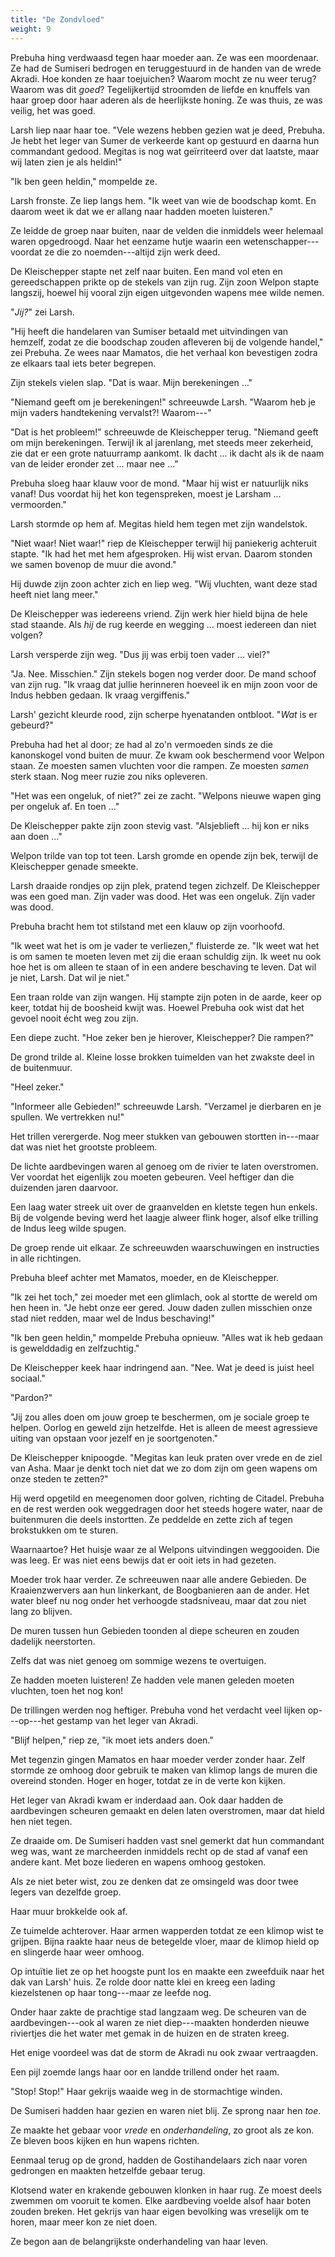 ```yaml
---
title: "De Zondvloed"
weight: 9
---
```


Prebuha hing verdwaasd tegen haar moeder aan. Ze was een moordenaar. Ze had de Sumiseri bedrogen en teruggestuurd in de handen van de wrede Akradi. Hoe konden ze haar toejuichen? Waarom mocht ze nu weer terug? Waarom was dit _goed_? Tegelijkertijd stroomden de liefde en knuffels van haar groep door haar aderen als de heerlijkste honing. Ze was thuis, ze was veilig, het was goed.

Larsh liep naar haar toe. "Vele wezens hebben gezien wat je deed, Prebuha. Je hebt het leger van Sumer de verkeerde kant op gestuurd en daarna hun commandant gedood. Megitas is nog wat geïrriteerd over dat laatste, maar wij laten zien je als heldin!"

"Ik ben geen heldin," mompelde ze.

Larsh fronste. Ze liep langs hem. "Ik weet van wie de boodschap komt. En daarom weet ik dat we er allang naar hadden moeten luisteren."

Ze leidde de groep naar buiten, naar de velden die inmiddels weer helemaal waren opgedroogd. Naar het eenzame hutje waarin een wetenschapper---voordat ze die zo noemden---altijd zijn werk deed. 

De Kleischepper stapte net zelf naar buiten. Een mand vol eten en gereedschappen prikte op de stekels van zijn rug. Zijn zoon Welpon stapte langszij, hoewel hij vooral zijn eigen uitgevonden wapens mee wilde nemen.

"_Jij?_" zei Larsh.

"Hij heeft die handelaren van Sumiser betaald met uitvindingen van hemzelf, zodat ze die boodschap zouden afleveren bij de volgende handel," zei Prebuha. Ze wees naar Mamatos, die het verhaal kon bevestigen zodra ze elkaars taal iets beter begrepen.

Zijn stekels vielen slap. "Dat is waar. Mijn berekeningen ..."

"Niemand geeft om je berekeningen!" schreeuwde Larsh. "Waarom heb je mijn vaders handtekening vervalst?! Waarom---"

"Dat is het probleem!" schreeuwde de Kleischepper terug. "Niemand geeft om mijn berekeningen. Terwijl ik al jarenlang, met steeds meer zekerheid, zie dat er een grote natuurramp aankomt. Ik dacht ... ik dacht als ik de naam van de leider eronder zet ... maar nee ..."

Prebuha sloeg haar klauw voor de mond. "Maar hij wist er natuurlijk niks vanaf! Dus voordat hij het kon tegenspreken, moest je Larsham ... vermoorden."

Larsh stormde op hem af. Megitas hield hem tegen met zijn wandelstok.

"Niet waar! Niet waar!" riep de Kleischepper terwijl hij paniekerig achteruit stapte. "Ik had het met hem afgesproken. Hij wist ervan. Daarom stonden we samen bovenop de muur die avond."

Hij duwde zijn zoon achter zich en liep weg. "Wij vluchten, want deze stad heeft niet lang meer."

De Kleischepper was iedereens vriend. Zijn werk hier hield bijna de hele stad staande. Als _hij_ de rug keerde en wegging ... moest iedereen dan niet volgen?

Larsh versperde zijn weg. "Dus jij was erbij toen vader ... viel?"

"Ja. Nee. Misschien." Zijn stekels bogen nog verder door. De mand schoof van zijn rug. "Ik vraag dat jullie herinneren hoeveel ik en mijn zoon voor de Indus hebben gedaan. Ik vraag vergiffenis."

Larsh' gezicht kleurde rood, zijn scherpe hyenatanden ontbloot. "_Wat_ is er gebeurd?"

Prebuha had het al door; ze had al zo'n vermoeden sinds ze die kanonskogel vond buiten de muur. Ze kwam ook beschermend voor Welpon staan. Ze moesten samen vluchten voor die rampen. Ze moesten _samen_ sterk staan. Nog meer ruzie zou niks opleveren.

"Het was een ongeluk, of niet?" zei ze zacht. "Welpons nieuwe wapen ging per ongeluk af. En toen ..."

De Kleischepper pakte zijn zoon stevig vast. "Alsjeblieft ... hij kon er niks aan doen ..."

Welpon trilde van top tot teen. Larsh gromde en opende zijn bek, terwijl de Kleischepper genade smeekte.

Larsh draaide rondjes op zijn plek, pratend tegen zichzelf. De Kleischepper was een goed man. Zijn vader was dood. Het was een ongeluk. Zijn vader was dood.

Prebuha bracht hem tot stilstand met een klauw op zijn voorhoofd. 

"Ik weet wat het is om je vader te verliezen," fluisterde ze. "Ik weet wat het is om samen te moeten leven met zij die eraan schuldig zijn. Ik weet nu ook hoe het is om alleen te staan of in een andere beschaving te leven. Dat wil je niet, Larsh. Dat wil je niet."

Een traan rolde van zijn wangen. Hij stampte zijn poten in de aarde, keer op keer, totdat hij de boosheid kwijt was. Hoewel Prebuha ook wist dat het gevoel nooit écht weg zou zijn.

Een diepe zucht. "Hoe zeker ben je hierover, Kleischepper? Die rampen?"

De grond trilde al. Kleine losse brokken tuimelden van het zwakste deel in de buitenmuur.

"Heel zeker."

"Informeer alle Gebieden!" schreeuwde Larsh. "Verzamel je dierbaren en je spullen. We vertrekken nu!"

Het trillen verergerde. Nog meer stukken van gebouwen stortten in---maar dat was niet het grootste probleem.

De lichte aardbevingen waren al genoeg om de rivier te laten overstromen. Ver voordat het eigenlijk zou moeten gebeuren. Veel heftiger dan die duizenden jaren daarvoor.

Een laag water streek uit over de graanvelden en kletste tegen hun enkels. Bij de volgende beving werd het laagje alweer flink hoger, alsof elke trilling de Indus leeg wilde spugen.

De groep rende uit elkaar. Ze schreeuwden waarschuwingen en instructies in alle richtingen.

Prebuha bleef achter met Mamatos, moeder, en de Kleischepper.

"Ik zei het toch," zei moeder met een glimlach, ook al stortte de wereld om hen heen in. "Je hebt onze eer gered. Jouw daden zullen misschien onze stad niet redden, maar wel de Indus beschaving!"

"Ik ben geen heldin," mompelde Prebuha opnieuw. "Alles wat ik heb gedaan is gewelddadig en zelfzuchtig."

De Kleischepper keek haar indringend aan. "Nee. Wat je deed is juist heel sociaal."

"Pardon?"

"Jij zou alles doen om jouw groep te beschermen, om je sociale groep te helpen. Oorlog en geweld zijn hetzelfde. Het is alleen de meest agressieve uiting van opstaan voor jezelf en je soortgenoten."

De Kleischepper knipoogde. "Megitas kan leuk praten over vrede en de ziel van Asha. Maar je denkt toch niet dat we zo dom zijn om geen wapens om onze steden te zetten?"

Hij werd opgetild en meegenomen door golven, richting de Citadel. Prebuha en de rest werden ook weggedragen door het steeds hogere water, naar de buitenmuren die deels instortten. Ze peddelde en zette zich af tegen brokstukken om te sturen.

Waarnaartoe? Het huisje waar ze al Welpons uitvindingen weggooiden. Die was leeg. Er was niet eens bewijs dat er ooit iets in had gezeten.

Moeder trok haar verder. Ze schreeuwen naar alle andere Gebieden. De Kraaienzwervers aan hun linkerkant, de Boogbanieren aan de ander. Het water bleef nu nog onder het verhoogde stadsniveau, maar dat zou niet lang zo blijven.

De muren tussen hun Gebieden toonden al diepe scheuren en zouden dadelijk neerstorten.

Zelfs dat was niet genoeg om sommige wezens te overtuigen.

Ze hadden moeten luisteren! Ze hadden vele manen geleden moeten vluchten, toen het nog kon!

De trillingen werden nog heftiger. Prebuha vond het verdacht veel lijken op---op---het gestamp van het leger van Akradi.

"Blijf helpen," riep ze, "ik moet iets anders doen."

Met tegenzin gingen Mamatos en haar moeder verder zonder haar. Zelf stormde ze omhoog door gebruik te maken van klimop langs de muren die overeind stonden. Hoger en hoger, totdat ze in de verte kon kijken.

Het leger van Akradi kwam er inderdaad aan. Ook daar hadden de aardbevingen scheuren gemaakt en delen laten overstromen, maar dat hield hen niet tegen.

Ze draaide om. De Sumiseri hadden vast snel gemerkt dat hun commandant weg was, want ze marcheerden inmiddels recht op de stad af vanaf een andere kant. Met boze liederen en wapens omhoog gestoken.

Als ze niet beter wist, zou ze denken dat ze omsingeld was door twee legers van dezelfde groep.

Haar muur brokkelde ook af. 

Ze tuimelde achterover. Haar armen wapperden totdat ze een klimop wist te grijpen. Bijna raakte haar neus de betegelde vloer, maar de klimop hield op en slingerde haar weer omhoog.

Op intuïtie liet ze op het hoogste punt los en maakte een zweefduik naar het dak van Larsh' huis. Ze rolde door natte klei en kreeg een lading kiezelstenen op haar tong---maar ze leefde nog.

Onder haar zakte de prachtige stad langzaam weg. De scheuren van de aardbevingen---ook al waren ze niet diep---maakten honderden nieuwe riviertjes die het water met gemak in de huizen en de straten kreeg.

Het enige voordeel was dat de storm de Akradi nu ook zwaar vertraagden.

Een pijl zoemde langs haar oor en landde trillend onder het raam.

"Stop! Stop!" Haar gekrijs waaide weg in de stormachtige winden.

De Sumiseri hadden haar gezien en waren niet blij. Ze sprong naar hen _toe_.

Ze maakte het gebaar voor _vrede_ en _onderhandeling_, zo groot als ze kon. Ze bleven boos kijken en hun wapens richten.

Eenmaal terug op de grond, hadden de Gostihandelaars zich naar voren gedrongen en maakten hetzelfde gebaar terug.

Klotsend water en krakende gebouwen klonken in haar rug. Ze moest deels zwemmen om vooruit te komen. Elke aardbeving voelde alsof haar boten zouden breken. Het gekrijs van haar eigen bevolking was vreselijk om te horen, maar meer kon ze niet doen.

Ze begon aan de belangrijkste onderhandeling van haar leven.